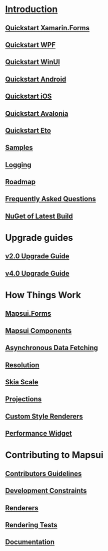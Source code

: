 # [Introduction](home.md)
## [Quickstart Xamarin.Forms](getting-started-xamarin-forms.md)
## [Quickstart WPF](getting-started-wpf.md)
## [Quickstart WinUI](getting-started-winui.md)
## [Quickstart Android](getting-started-android.md)
## [Quickstart iOS](getting-started-ios.md)
## [Quickstart Avalonia](getting-started-avalonia.md)
## [Quickstart Eto](getting-started-eto.md)
## [Samples](samples.md)
## [Logging](logging.md)
## [Roadmap](roadmap.md)
## [Frequently Asked Questions](faq.md)
## [NuGet of Latest Build](nuget-of-latest-build.md)
# Upgrade guides
## [v2.0 Upgrade Guide](v2.0-upgrade-guide.md)
## [v4.0 Upgrade Guide](v4.0-upgrade-guide.md)
# How Things Work
## [Mapsui.Forms](mapsui-forms.md)
## [Mapsui Components](mapsui-components.md)
## [Asynchronous Data Fetching](async-fetching.md)
## [Resolution](resolution.md)
## [Skia Scale](skia-scale.md)
## [Projections](projections.md)
## [Custom Style Renderers](custom-style-renders.md)
## [Performance Widget](performance-widget.md)
# Contributing to Mapsui
## [Contributors Guidelines](contributors-guidelines.md)
## [Development Constraints](development-constraints.md)
## [Renderers](renderers.md)
## [Rendering Tests](rendering-tests.md)
## [Documentation](documentation.md)
